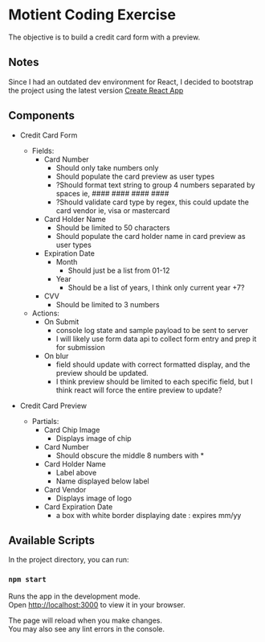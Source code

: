 # Motient Coding Exercise

The objective is to build a credit card form with a preview. 


## Notes
Since I had an outdated dev environment for React, I decided to bootstrap the project using the latest version [Create React App](https://github.com/facebook/create-react-app)

## Components
- Credit Card Form
	- Fields:
		- Card Number
			- Should only take numbers only
			- Should populate the card preview as user types
			- ?Should format text string to group 4 numbers separated by spaces ie, #### #### #### ####
			- ?Should validate card type by regex, this could update the card vendor ie, visa or mastercard
		- Card Holder Name
			- Should be limited to 50 characters
			- Should populate the card holder name in card preview as user types
		- Expiration Date
			- Month
				- Should just be a list from 01-12
			- Year
				- Should be a list of years, I think only current year +7?
		- CVV
			- Should be limited to 3 numbers
	- Actions:
		- On Submit
			- console log state and sample payload to be sent to server
			- I will likely use form data api to collect form entry and prep it for submission
		- On blur
			- field should update with correct formatted display, and the preview should be updated. 
			- I think preview should be limited to each specific field, but I think react will force the entire preview to update?
			

		
- Credit Card Preview
	- Partials:
		- Card Chip Image
			- Displays image of chip
		- Card Number
			- Should obscure the middle 8 numbers with *
		- Card Holder Name
			- Label above
			- Name displayed below label
		- Card Vendor
			- Displays image of logo
		- Card Expiration Date
			- a box with white border displaying date : expires mm/yy


## Available Scripts

In the project directory, you can run:

### `npm start`

Runs the app in the development mode.\
Open [http://localhost:3000](http://localhost:3000) to view it in your browser.

The page will reload when you make changes.\
You may also see any lint errors in the console.

